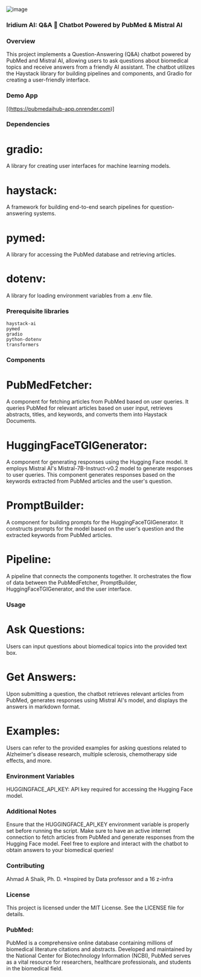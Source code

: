 
![image](https://github.com/ahmadalis2016/Iridium-AI-Image-Analysis/assets/130319416/3590b637-b72a-4a41-86ba-a556e9c22016) 

### Iridium AI: Q&A 💬 Chatbot Powered by PubMed & Mistral AI

### Overview
This project implements a Question-Answering (Q&A) chatbot powered by PubMed and Mistral AI, allowing users to ask questions about biomedical topics and receive answers from a friendly AI assistant. The chatbot utilizes the Haystack library for building pipelines and components, and Gradio for creating a user-friendly interface.

### Demo App

[(https://pubmedaihub-app.onrender.com)]

### Dependencies
# gradio: 
A library for creating user interfaces for machine learning models.
# haystack: 
A framework for building end-to-end search pipelines for question-answering systems.
# pymed: 
A library for accessing the PubMed database and retrieving articles.
# dotenv:
A library for loading environment variables from a .env file.

### Prerequisite libraries

```
haystack-ai
pymed
gradio
python-dotenv
transformers
```

### Components
# PubMedFetcher: 
A component for fetching articles from PubMed based on user queries. It queries PubMed for relevant articles based on user input, retrieves abstracts, titles, and keywords, and converts them into Haystack Documents.

# HuggingFaceTGIGenerator: 
A component for generating responses using the Hugging Face model. It employs Mistral AI's Mistral-7B-Instruct-v0.2 model to generate responses to user queries. This component generates responses based on the keywords extracted from PubMed articles and the user's question.

# PromptBuilder:
A component for building prompts for the HuggingFaceTGIGenerator. It constructs prompts for the model based on the user's question and the extracted keywords from PubMed articles.

# Pipeline:
 A pipeline that connects the components together. It orchestrates the flow of data between the PubMedFetcher, PromptBuilder, HuggingFaceTGIGenerator, and the user interface.


### Usage
# Ask Questions:
Users can input questions about biomedical topics into the provided text box.
# Get Answers:
Upon submitting a question, the chatbot retrieves relevant articles from PubMed, generates responses using Mistral AI's model, and displays the answers in markdown format.
# Examples: 
Users can refer to the provided examples for asking questions related to Alzheimer's disease research, multiple sclerosis, chemotherapy side effects, and more.

### Environment Variables
HUGGINGFACE_API_KEY: API key required for accessing the Hugging Face model.

### Additional Notes
Ensure that the HUGGINGFACE_API_KEY environment variable is properly set before running the script.
Make sure to have an active internet connection to fetch articles from PubMed and generate responses from the Hugging Face model.
Feel free to explore and interact with the chatbot to obtain answers to your biomedical queries!




### Contributing
Ahmad A Shaik, Ph. D.
 *Inspired by Data professor and a 16 z-infra
### License
This project is licensed under the MIT License. See the LICENSE file for details.

### PubMed: 
PubMed is a comprehensive online database containing millions of biomedical literature citations and abstracts. Developed and maintained by the National Center for Biotechnology Information (NCBI), PubMed serves as a vital resource for researchers, healthcare professionals, and students in the biomedical field.
